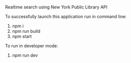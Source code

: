 Realtime search using New York Public Library API

To successfully launch this application run in command line:
1) npm i
2) npm run build
3) npm start

To run in developer mode:
1) npm run dev